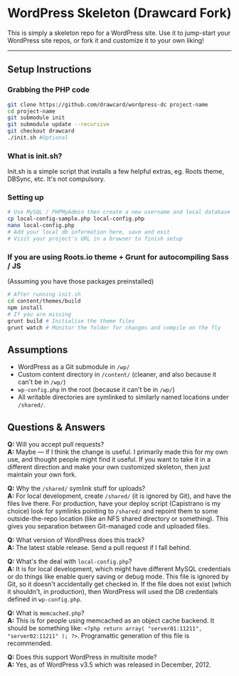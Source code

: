 # WordPress Skeleton (Drawcard Fork)

This is simply a skeleton repo for a WordPress site. Use it to jump-start your WordPress site repos, or fork it and customize it to your own liking!

---

## Setup Instructions

### Grabbing the PHP code
```bash
git clone https://github.com/drawcard/wordpress-dc project-name
cd project-name
git submodule init
git submodule update --recursive
git checkout drawcard
./init.sh #Optional
```

### What is init.sh?
Init.sh is a simple script that installs a few helpful extras, eg. Roots theme, DBSync, etc. It's not compulsory.

### Setting up
```bash
# Use MySQL / PHPMyAdmin then create a new username and local database for the install
cp local-config-sample.php local-config.php
nano local-config.php
# Add your local db information here, save and exit
# Visit your project's URL in a browser to finish setup
```

### If you are using Roots.io theme + Grunt for autocompiling Sass / JS
(Assuming you have those packages preinstalled)

```bash
# After running init.sh
cd content/themes/build
npm install
# If you are missing 
grunt build # Initialise the theme files
grunt watch # Monitor the folder for changes and compile on the fly
```

## Assumptions

* WordPress as a Git submodule in `/wp/`
* Custom content directory in `/content/` (cleaner, and also because it can't be in `/wp/`)
* `wp-config.php` in the root (because it can't be in `/wp/`)
* All writable directories are symlinked to similarly named locations under `/shared/`.

## Questions & Answers

**Q:** Will you accept pull requests?  
**A:** Maybe — if I think the change is useful. I primarily made this for my own use, and thought people might find it useful. If you want to take it in a different direction and make your own customized skeleton, then just maintain your own fork.

**Q:** Why the `/shared/` symlink stuff for uploads?  
**A:** For local development, create `/shared/` (it is ignored by Git), and have the files live there. For production, have your deploy script (Capistrano is my choice) look for symlinks pointing to `/shared/` and repoint them to some outside-the-repo location (like an NFS shared directory or something). This gives you separation between Git-managed code and uploaded files.

**Q:** What version of WordPress does this track?  
**A:** The latest stable release. Send a pull request if I fall behind.

**Q:** What's the deal with `local-config.php`?  
**A:** It is for local development, which might have different MySQL credentials or do things like enable query saving or debug mode. This file is ignored by Git, so it doesn't accidentally get checked in. If the file does not exist (which it shouldn't, in production), then WordPress will used the DB credentials defined in `wp-config.php`.

**Q:** What is `memcached.php`?  
**A:** This is for people using memcached as an object cache backend. It should be something like: `<?php return array( "server01:11211", "server02:11211" ); ?>`. Programattic generation of this file is recommended.

**Q:** Does this support WordPress in multisite mode?  
**A:** Yes, as of WordPress v3.5 which was released in December, 2012.
